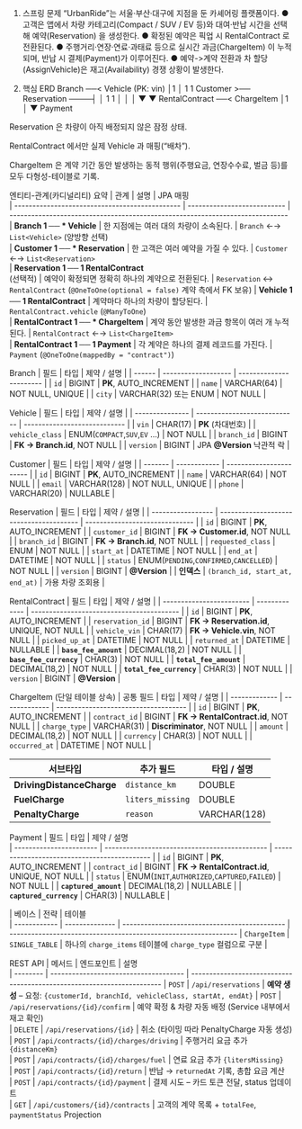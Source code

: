 1. 스프링 문제 
“UrbanRide”는 서울·부산·대구에 지점을 둔 카셰어링 플랫폼이다.
● 고객은 앱에서 차량 카테고리(Compact / SUV / EV 등)와 대여·반납 시간을 선택해 예약(Reservation) 을 생성한다.
● 확정된 예약은 픽업 시 RentalContract 로 전환된다.
● 주행거리·연장·연료·과태료 등으로 실시간 과금(ChargeItem) 이 누적되며, 반납 시 결제(Payment)가 이루어진다.
● 예약->계약 전환과 차 할당(AssignVehicle)은 재고(Availability) 경쟁 상황이 발생한다.


2. 핵심 ERD
Branch ──< Vehicle (PK: vin)
   │1
   │        1                1
Customer >── Reservation ────┤
              │ 1          1 │
              │             │
              ▼             ▼
       RentalContract ──< ChargeItem
              │1
              │
              ▼
           Payment

Reservation 은 차량이 아직 배정되지 않은 잠정 상태.

RentalContract 에서만 실제 Vehicle 과 매핑(“배차”).

ChargeItem 은 계약 기간 동안 발생하는 동적 행위(주행요금, 연장수수료, 벌금 등)를 모두 다형성-테이블로 기록.

엔티티-관계(카디널리티) 요약
| 관계                                             | 설명                          | JPA 매핑                                                                       
| ---------------------------------------------- | --------------------------- | -----------------------------------------------------------------------------
| **Branch 1 ── \* Vehicle**                     | 한 지점에는 여러 대의 차량이 소속된다.      | `Branch` ←→ `List<Vehicle>` (양방향 선택)                                 
| **Customer 1 ── \* Reservation**               | 한 고객은 여러 예약을 가질 수 있다.       | `Customer` ←→ `List<Reservation>`                                       
| **Reservation 1 ── 1 RentalContract**<br>(선택적) | 예약이 확정되면 정확히 하나의 계약으로 전환된다. | `Reservation` ↔ `RentalContract` (`@OneToOne(optional = false)` 계약 측에서 FK 보유)
| **Vehicle 1 ── 1 RentalContract**              | 계약마다 하나의 차량이 할당된다.          | `RentalContract.vehicle` (`@ManyToOne`)                               
| **RentalContract 1 ── \* ChargeItem**          | 계약 동안 발생한 과금 항목이 여러 개 누적된다. | `RentalContract` ←→ `List<ChargeItem>`                                   
| **RentalContract 1 ── 1 Payment**              | 각 계약은 하나의 결제 레코드를 가진다.      | `Payment` (`@OneToOne(mappedBy = "contract")`)                            

Branch
| 필드     | 타입                  | 제약 / 설명           |
| ------ | ------------------- | ----------------------- |
| `id`   | BIGINT              | **PK**, AUTO\_INCREMENT |
| `name` | VARCHAR(64)         | NOT NULL, UNIQUE        |
| `city` | VARCHAR(32) 또는 ENUM | NOT NULL               |

Vehicle
| 필드              | 타입                           | 제약 / 설명               |
| --------------- | ---------------------------- | ---------------------------- |
| `vin`           | CHAR(17)                     | **PK** (차대번호)             |
| `vehicle_class` | ENUM(`COMPACT`,`SUV`,`EV` …) | NOT NULL                     |
| `branch_id`     | BIGINT                       | **FK → Branch.id**, NOT NULL |
| `version`       | BIGINT                       | JPA **@Version** 낙관적 락    |


Customer
| 필드    | 타입          | 제약 / 설명                 |
| ------- | ------------ | ----------------------- |
| `id`    | BIGINT       | **PK**, AUTO\_INCREMENT |
| `name`  | VARCHAR(64)  | NOT NULL                |
| `email` | VARCHAR(128) | NOT NULL, UNIQUE        |
| `phone` | VARCHAR(20)  | NULLABLE                |


Reservation
| 필드              | 타입                                     | 제약 / 설명                        |
| ----------------- | --------------------------------------- | ------------------------------ |
| `id`              | BIGINT                                  | **PK**, AUTO\_INCREMENT        |
| `customer_id`     | BIGINT                                  | **FK → Customer.id**, NOT NULL |
| `branch_id`       | BIGINT                                  | **FK → Branch.id**, NOT NULL   |
| `requested_class` | ENUM                                    | NOT NULL                       |
| `start_at`        | DATETIME                                | NOT NULL                       |
| `end_at`          | DATETIME                                | NOT NULL                       |
| `status`          | ENUM(`PENDING`,`CONFIRMED`,`CANCELLED`) | NOT NULL                       |
| `version`         | BIGINT                                  | **@Version**                   |
| **인덱스**        | `(branch_id, start_at, end_at)`         | 가용 차량 조회용                 |


RentalContract
| 필드                     | 타입           | 제약 / 설명                                |
| ------------------------ | ------------- | ----------------------------------------- |
| `id`                     | BIGINT        | **PK**, AUTO\_INCREMENT                   |
| `reservation_id`         | BIGINT        | **FK → Reservation.id**, UNIQUE, NOT NULL |
| `vehicle_vin`            | CHAR(17)      | **FK → Vehicle.vin**, NOT NULL            |
| `picked_up_at`           | DATETIME      | NOT NULL                                  |
| `returned_at`            | DATETIME      | NULLABLE                                  |
| **`base_fee_amount`**    | DECIMAL(18,2) | NOT NULL                                  |
| **`base_fee_currency`**  | CHAR(3)       | NOT NULL                                  |
| **`total_fee_amount`**   | DECIMAL(18,2) | NOT NULL                                  |
| **`total_fee_currency`** | CHAR(3)       | NOT NULL                                  |
| `version`                | BIGINT        | **@Version**                              |

ChargeItem (단일 테이블 상속)
| 공통 필드      | 타입          | 제약 / 설명                           |
| ------------- | ------------- | ------------------------------------ |
| `id`          | BIGINT        | **PK**, AUTO\_INCREMENT              |
| `contract_id` | BIGINT        | **FK → RentalContract.id**, NOT NULL |
| `charge_type` | VARCHAR(31)   | **Discriminator**, NOT NULL          |
| `amount`      | DECIMAL(18,2) | NOT NULL                             |
| `currency`    | CHAR(3)       | NOT NULL                             |
| `occurred_at` | DATETIME      | NOT NULL                             |


| 서브타입                   | 추가 필드        | 타입 / 설명   |
| ------------------------- | ---------------- | ------------ |
| **DrivingDistanceCharge** | `distance_km`    | DOUBLE       |
| **FuelCharge**            | `liters_missing` | DOUBLE       |
| **PenaltyCharge**         | `reason`         | VARCHAR(128) |


Payment
| 필드                      | 타입                                            | 제약 / 설명                                      
| ----------------------- | --------------------------------------------- | -------------------------------------------- |
| `id`                    | BIGINT                                        | **PK**, AUTO\_INCREMENT                      |
| `contract_id`           | BIGINT                                        | **FK → RentalContract.id**, UNIQUE, NOT NULL |
| `status`                | ENUM(`INIT`,`AUTHORIZED`,`CAPTURED`,`FAILED`) | NOT NULL                                     |
| **`captured_amount`**   | DECIMAL(18,2)                                 | NULLABLE                                     |
| **`captured_currency`** | CHAR(3)                                       | NULLABLE                                     |


| 베이스          | 전략         | 테이블                                        
| ------------ | -------------- | --------------------------------------------- | --------------------------------------------------------------- 
| `ChargeItem` | `SINGLE_TABLE` | 하나의 `charge_items` 테이블에 `charge_type` 컬럼으로 구분 |


REST API
| 메서드      | 엔드포인트                                 | 설명                                                                     
| -------- | ------------------------------------- | ---------------------------------------------------------------------- 
| `POST`   | `/api/reservations`                   | **예약 생성** – 요청: `{customerId, branchId, vehicleClass, startAt, endAt}` 
| `POST`   | `/api/reservations/{id}/confirm`      | 예약 확정 & 차량 자동 배정 (Service 내부에서 재고 확인)                                  
| `DELETE` | `/api/reservations/{id}`              | 취소 (타이밍 따라 PenaltyCharge 자동 생성)                                        
| `POST`   | `/api/contracts/{id}/charges/driving` | 주행거리 요금 추가 `{distanceKm}`                                              
| `POST`   | `/api/contracts/{id}/charges/fuel`    | 연료 요금 추가 `{litersMissing}`                                             
| `POST`   | `/api/contracts/{id}/return`          | 반납 → `returnedAt` 기록, 총합 요금 계산                                        
| `POST`   | `/api/contracts/{id}/payment`         | 결제 시도 – 카드 토큰 전달, status 업데이트                                          
| `GET`    | `/api/customers/{id}/contracts`       | 고객의 계약 목록 + `totalFee`, `paymentStatus` Projection                     
